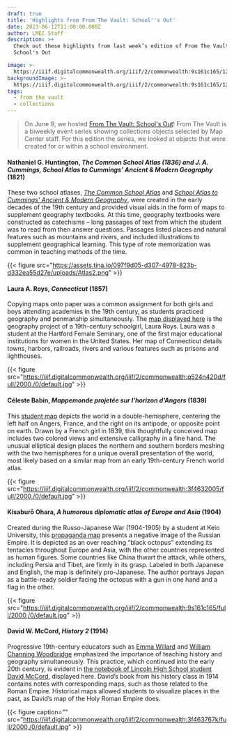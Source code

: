 ```yaml
---
draft: true
title: 'Highlights from From The Vault: School''s Out'
date: 2023-06-12T11:00:00.000Z
author: LMEC Staff
description: >+
  Check out these highlights from last week’s edition of From The Vault:
  School's Out

image: >-
  https://iiif.digitalcommonwealth.org/iiif/2/commonwealth:9s161c165/1217,1294,8010,4690/2000,/0/default.jpg
backgroundImage: >-
  https://iiif.digitalcommonwealth.org/iiif/2/commonwealth:9s161c165/1217,1294,8010,4690/2000,/0/default.jpg
tags:
  - from the vault
  - collections
---
```


> On June 9, we hosted [From The Vault: School's Out](https://www.leventhalmap.org/event/from-the-vault-collections-showing-/)! From The Vault is a biweekly event series showing collections objects selected by Map Center staff. For this edition the series, we looked at objects that were created for or within a school environment.

#### Nathaniel G. Huntington, *The Common School Atlas (1836) and J. A. Cummings, School Atlas to Cummings' Ancient & Modern Geography* (1821)

These two school atlases, *[The Common School Atlas](https://collections.leventhalmap.org/search/commonwealth:3f463193z)* and *[School Atlas to Cummings' Ancient & Modern Geography](https://collections.leventhalmap.org/search/commonwealth:3f463151f)*,  were created in the early decades of the 19th century and provided visual aids in the form of maps to supplement geography textbooks. At this time, geography textbooks were constructed as catechisms – long passages of text from which the student was to read from then answer questions. Passages listed places and natural features such as mountains and rivers, and included illustrations to supplement geographical learning. This type of rote memorization was common in teaching methods of the time.

{{< figure src="https://assets.tina.io/097f9d05-d307-4978-823b-d332ea55d27e/uploads/Atlas2.png" >}}

#### Laura A. Roys, *Connecticut* (1857)

Copying maps onto paper was a common assignment for both girls and boys attending academies in the 19th century, as students practiced geography and penmanship simultaneously. The [map displayed here](https://collections.leventhalmap.org/search/commonwealth:q524n419n) is the geography project of a 19th-century schoolgirl, Laura Roys. Laura was a student at the Hartford Female Seminary, one of the first major educational institutions for women in the United States. Her map of Connecticut details towns, harbors, railroads, rivers and various features such as prisons and lighthouses.

{{< figure src="https://iiif.digitalcommonwealth.org/iiif/2/commonwealth:q524n420d/full/2000,/0/default.jpg" >}}

#### Céleste Babin, *Mappemonde projetée sur l'horizon d'Angers* (1839)

This [student map](https://collections.leventhalmap.org/search/commonwealth:3f463199m) depicts the world in a double-hemisphere, centering the left half on Angers, France, and the right on its antipode, or opposite point on earth. Drawn by a French girl in 1839, this thoughtfully conceived map includes two colored views and extensive calligraphy in a fine hand. The unusual elliptical design places the northern and southern borders meshing with the two hemispheres for a unique overall presentation of the world, most likely based on a similar map from an early 19th-century French world atlas.

{{< figure src="https://iiif.digitalcommonwealth.org/iiif/2/commonwealth:3f4632005/full/2000,/0/default.jpg" >}}

#### Kisaburō Ohara, *A humorous diplomatic atlas of Europe and Asia* (1904)

Created during the Russo-Japanese War (1904-1905) by a student at Keio University, this [propaganda map](https://collections.leventhalmap.org/search/commonwealth:9s161c15w) presents a negative image of the Russian Empire. It is depicted as an over reaching “black octopus” extending its tentacles throughout Europe and Asia, with the other countries represented as human figures. Some countries like China thwart the attack, while others, including Persia and Tibet, are firmly in its grasp. Labeled in both Japanese and English, the map is definitely pro-Japanese. The author portrays Japan as a battle-ready soldier facing the octopus with a gun in one hand and a flag in the other.

{{< figure src="https://iiif.digitalcommonwealth.org/iiif/2/commonwealth:9s161c165/full/2000,/0/default.jpg" >}}

#### David W. McCord, *History 2* (1914)

Progressive 19th-century educators such as [Emma Willard](https://blogs.loc.gov/maps/2016/03/emma-hart-willard/#:~:text=Emma%20Hart%20Willard%20was%20among,of%20the%20study%20of%20geography.) and [William Channing Woodbridge](https://snaccooperative.org/view/22596602) emphasized the importance of teaching history and geography simultaneously. This practice, which continued into the early 20th century, is evident in [the notebook of Lincoln High School student David McCord](https://collections.leventhalmap.org/search/commonwealth:3f4637669), displayed here. David’s book from his history class in 1914 contains notes with corresponding maps, such as those related to the Roman Empire. Historical maps allowed students to visualize places in the past, as David’s map of the Holy Roman Empire does.

{{< figure caption="" src="https://iiif.digitalcommonwealth.org/iiif/2/commonwealth:3f463767k/full/2000,/0/default.jpg" >}}
